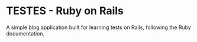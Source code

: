 # TESTES - Ruby on Rails

A simple blog application built for learning tests on Rails, following the Ruby documentation.
